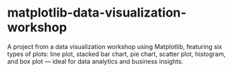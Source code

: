 # matplotlib-data-visualization-workshop
A project from a data visualization workshop using Matplotlib, featuring six types of plots: line plot, stacked bar chart, pie chart, scatter plot, histogram, and box plot — ideal for data analytics and business insights.
